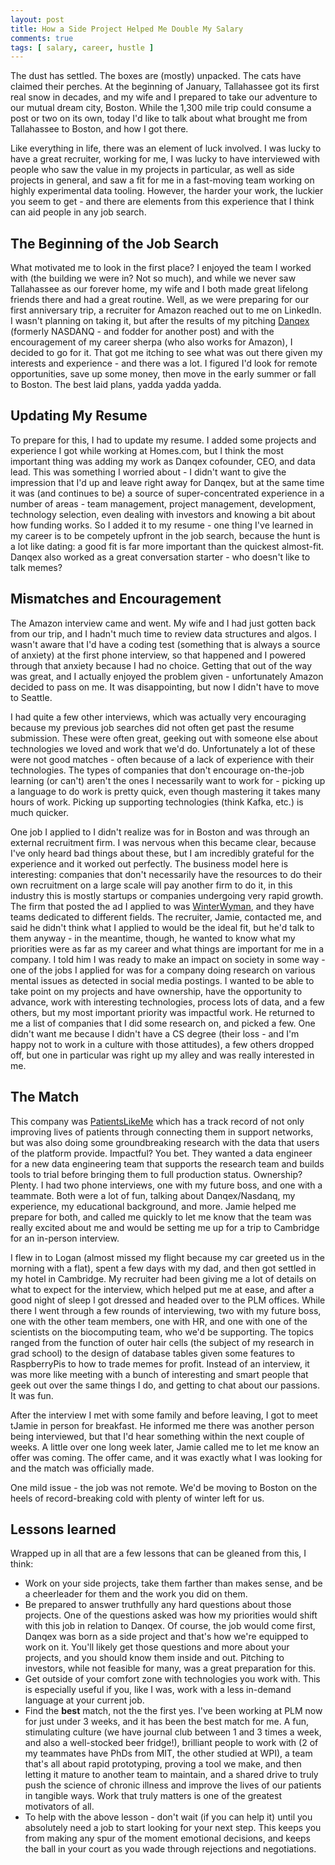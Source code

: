 ```yaml
---
layout: post
title: How a Side Project Helped Me Double My Salary
comments: true
tags: [ salary, career, hustle ]
---
```


The dust has settled. The boxes are (mostly) unpacked. The cats have claimed their perches. At the beginning of January, Tallahassee got its first real snow in decades, and my wife and I prepared to take our adventure to our mutual dream city, Boston. While the 1,300 mile trip could consume a post or two on its own, today I'd like to talk about what brought me from Tallahassee to Boston, and how I got there.  

Like everything in life, there was an element of luck involved. I was lucky to have a great recruiter, working for me, I was lucky to have interviewed with people who saw the value in my projects in particular, as well as side projects in general, and saw a fit for me in a fast-moving team working on highly experimental data tooling. However, the harder your work, the luckier you seem to get - and there are elements from this experience that I think can aid people in any job search. 

## The Beginning of the Job Search
What motivated me to look in the first place? I enjoyed the team I worked with (the building we were in? Not so much), and while we never saw Tallahassee as our forever home, my wife and I both made great lifelong friends there and had a great routine. Well, as we were preparing for our first anniversary trip, a recruiter for Amazon reached out to me on LinkedIn. I wasn't planning on taking it, but after the results of my pitching [Danqex](https://danqex.com) (formerly NASDANQ - and fodder for another post) and with the encouragement of my career sherpa (who also works for Amazon), I decided to go for it. That got me itching to see what was out there given my interests and experience - and there was a lot. I figured I'd look for remote opportunities, save up some money, then move in the early summer or fall to Boston. The best laid plans, yadda yadda yadda. 

## Updating My Resume
To prepare for this, I had to update my resume. I added some projects and experience I got while working at Homes.com, but I think the most important thing was adding my work as Danqex cofounder, CEO, and data lead. This was something I worried about - I didn't want to give the impression that I'd up and leave right away for Danqex, but at the same time it was (and continues to be) a source of super-concentrated experience in a number of areas - team management, project management, development, technology selection, even dealing with investors and knowing a bit about how funding works. So I added it to my resume - one thing I've learned in my career is to be competely upfront in the job search, because the hunt is a lot like dating: a good fit is far more important than the quickest almost-fit. Danqex also worked as a great conversation starter - who doesn't like to talk memes? 

## Mismatches and Encouragement
The Amazon interview came and went. My wife and I had just gotten back from our trip, and I hadn't much time to review data structures and algos. I wasn't aware that I'd have a coding test (something that is always a source of anxiety) at the first phone interview, so that happened and I powered through that anxiety because I had no choice. Getting that out of the way was great, and I actually enjoyed the problem given - unfortunately Amazon decided to pass on me. It was disappointing, but now I didn't have to move to Seattle. 

I had quite a few other interviews, which was actually very encouraging because my previous job searches did not often get past the resume submission. These were often great, geeking out with someone else about technologies we loved and work that we'd do. Unfortunately a lot of these were not good matches - often because of a lack of experience with their technologies. The types of companies that don't encourage on-the-job learning (or can't) aren't the ones I necessarily want to work for - picking up a language to do work is pretty quick, even though mastering it takes many hours of work. Picking up supporting technologies (think Kafka, etc.) is much quicker.

One job I applied to I didn't realize was for in Boston and was through an external recruitment firm. I was nervous when this became clear, because I've only heard bad things about these, but I am incredibly grateful for the experience and it worked out perfectly. The business model here is interesting: companies that don't necessarily have the resources to do their own recruitment on a large scale will pay another firm to do it, in this industry this is mostly startups or companies undergoing very rapid growth. The firm that posted the ad I applied to was [WinterWyman](https://www.winterwyman.com), and they have teams dedicated to different fields. The recruiter, Jamie, contacted me, and said he didn't think what I applied to would be the ideal fit, but he'd talk to them anyway - in the meantime, though, he wanted to know what my priorities were as far as my career and what things are important for me in a company. I told him I was ready to make an impact on society in some way - one of the jobs I applied for was for a company doing research on various mental issues as detected in social media postings. I wanted to be able to take point on my projects and have ownership, have the opportunity to advance, work with interesting technologies, process lots of data, and a few others, but my most important priority was impactful work. He returned to me a list of companies that I did some research on, and picked a few. One didn't want me because I didn't have a CS degree (their loss - and I'm happy not to work in a culture with those attitudes), a few others dropped off, but one in particular was right up my alley and was really interested in me.

## The Match
This company was [PatientsLikeMe](https://patientslikeme.com) which has a track record of not only improving lives of patients through connecting them in support networks, but was also doing some groundbreaking research with the data that users of the platform provide. Impactful? You bet. They wanted a data engineer for a new data engineering team that supports the research team and builds tools to trial before bringing them to full production status. Ownership? Plenty. I had two phone interviews, one with my future boss, and one with a teammate. Both were a lot of fun, talking about Danqex/Nasdanq, my experience, my educational background, and more. Jamie helped me prepare for both, and called me quickly to let me know that the team was really excited about me and would be setting me up for a trip to Cambridge for an in-person interview. 

I flew in to Logan (almost missed my flight because my car greeted us in the morning with a flat), spent a few days with my dad, and then got settled in my hotel in Cambridge. My recruiter had been giving me a lot of details on what to expect for the interview, which helped put me at ease, and after a good night of sleep I got dressed and headed over to the PLM offices. While there I went through a few rounds of interviewing, two with my future boss, one with the other team members, one with HR, and one with one of the scientists on the biocomputing team, who we'd be supporting. The topics ranged from the function of outer hair cells (the subject of my research in grad school) to the design of database tables given some features to RaspberryPis to how to trade memes for profit. Instead of an interview, it was more like meeting with a bunch of interesting and smart people that geek out over the same things I do, and getting to chat about our passions. It was fun. 

After the interview I met with some family and before leaving, I got to meet tJamie in person for breakfast. He informed me there was another person being interviewed, but that I'd hear something within the next couple of weeks. A little over one long week later, Jamie called me to let me know an offer was coming. The offer came, and it was exactly what I was looking for and the match was officially made. 

One mild issue - the job was not remote. We'd be moving to Boston on the heels of record-breaking cold with plenty of winter left for us.

## Lessons learned
Wrapped up in all that are a few lessons that can be gleaned from this, I think:
* Work on your side projects, take them farther than makes sense, and be a cheerleader for them and the work you did on them. 
* Be prepared to answer truthfully any hard questions about those projects. One of the questions asked was how my priorities would shift with this job in relation to Danqex. Of course, the job would come first, Danqex was born as a side project and that's how we're equipped to work on it. You'll likely get those questions and more about your projects, and you should know them inside and out. Pitching to investors, while not feasible for many, was a great preparation for this.
* Get outside of your comfort zone with technologies you work with. This is especially useful if you, like I was, work with a less in-demand language at your current job. 
* Find the **best** match, not the the first yes. I've been working at PLM now for just under 3 weeks, and it has been the best match for me. A fun, stimulating culture (we have journal club between 1 and 3 times a week, and also a well-stocked beer fridge!), brilliant people to work with (2 of my teammates have PhDs from MIT, the other studied at WPI), a team that's all about rapid prototyping, proving a tool we make, and then letting it mature to another team to maintain, and a shared drive to truly push the science of chronic illness and improve the lives of our patients in tangible ways. Work that truly matters is one of the greatest motivators of all. 
* To help with the above lesson - don't wait (if you can help it) until you absolutely need a job to start looking for your next step. This keeps you from making any spur of the moment emotional decisions, and keeps the ball in your court as you wade through rejections and negotiations. 